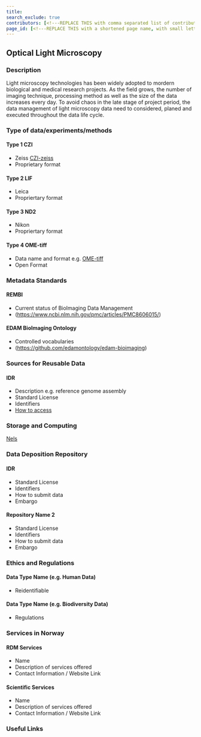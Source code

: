 ```yaml
---
title: 
search_exclude: true
contributors: [<!---REPLACE THIS with comma separated list of contributors--->]
page_id: [<!---REPLACE THIS with a shortened page name, with small letters and spaces, or an acronym in capital and small letters--->]
---
```


## Optical Light Microscopy
<!--Example: High-Throughput Screening-->


### Description
Light microscopy technologies has been widely adopted to mordern biological and medical research projects. As the field grows, the number of imaging technique, processing method as well as the size of the data increases every day. To avoid chaos in the late stage of project period, the data management of light microscopy data need to considered, planed and executed throughout the data life cycle.


### Type of data/experiments/methods
#### Type 1 CZI
- Zeiss [CZI-zeiss](https://www.zeiss.com/microscopy/en/products/software/zeiss-zen/czi-image-file-format.html)
- Proprietary format

#### Type 2 LIF
- Leica
- Propriertary format

#### Type 3 ND2
- Nikon
- Propriertary format

#### Type 4 OME-tiff
- Data name and format e.g. [OME-tiff](https://doi.org/10.25504/FAIRsharing.cq8tg2)
- Open Format

### Metadata Standards
#### REMBI
- Current status of BioImaging Data Management
- (https://www.ncbi.nlm.nih.gov/pmc/articles/PMC8606015/)

#### EDAM BioImaging Ontology
- Controlled vocabularies 
- (https://github.com/edamontology/edam-bioimaging)

### Sources for Reusable Data
#### IDR
- Description e.g. reference genome assembly
- Standard License
- Identifiers
- [How to access](https://idr.openmicroscopy.org/)

### Storage and Computing
<!--Add information about e.g. NeLS-->
[Nels](https://nels.bioinfo.no/pages/user-terms.xhtml)


### Data Deposition Repository

#### IDR
- Standard License
- Identifiers
- How to submit data
- Embargo

#### Repository Name 2
- Standard License
- Identifiers
- How to submit data
- Embargo

### Ethics and Regulations
<!--Add information about laws and policies in Norway for relevant data types-->
#### Data Type Name (e.g. Human Data) 
- Reidentifiable

#### Data Type Name (e.g. Biodiversity Data) 
- Regulations

### Services in Norway
<!--Add one line description-->
#### RDM Services
- Name
- Description of services offered
- Contact Information / Website Link

#### Scientific Services
- Name
- Description of services offered
- Contact Information / Website Link

### Useful Links
<!--Add a list of relevant external/global tools-->
